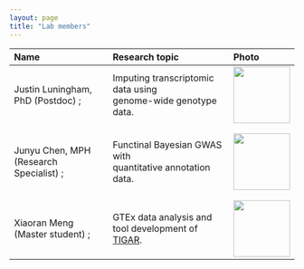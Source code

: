```yaml
---
layout: page
title: "Lab members"
---
```


| Name | Research topic | Photo |
| :--- | :---- | :---- |
| Justin Luningham, PhD (Postdoc) ;| Imputing transcriptomic data using <br> genome-wide genotype data. | <img width="100" src="../assets/JustinL.png"> |
| | | |
| | | |
| Junyu Chen, MPH (Research Specialist) ;| Functinal Bayesian GWAS with <br> quantitative annotation data. | <img width="100" src="../assets/Junyu.png"> |
| | | |
| | | |
| Xiaoran Meng (Master student) ; | GTEx data analysis and tool development of [TIGAR](https://github.com/yanglab-emory/TIGAR). | <img width="100" src="../assets/xiaoran.jpg"> |
